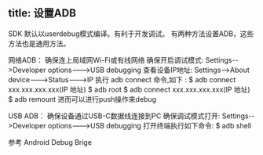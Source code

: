 title: 设置ADB
---
SDK 默认以userdebug模式编译。有利于开发调试。
有两种方法设置ADB，这些方法也是通用方法。

网络ADB：
确保连上局域网Wi-Fi或有线网络
确保开启调试模式: Settings-->Developer options--->USB debugging
查看设备IP地址: Settings-->About device--->Status--->IP
执行 adb connect 命令,如下 :
$ adb connect xxx.xxx.xxx.xxx(IP 地址)
$ adb root
$ adb connect xxx.xxx.xxx.xxx(IP 地址)
$ adb remount
进而可以进行push操作来debug

USB ADB：
确保设备通过USB-C数据线连接到PC
确保调试模式打开: Settings-->Developer options--->USB debugging
打开终端执行如下命令:
$ adb shell

参考
Android Debug Brige

